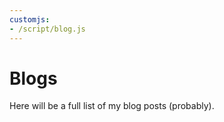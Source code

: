 ```yaml
---
customjs:
- /script/blog.js
---
```

# Blogs

Here will be a full list of my blog posts (probably).

<div id="blogs"></div>

